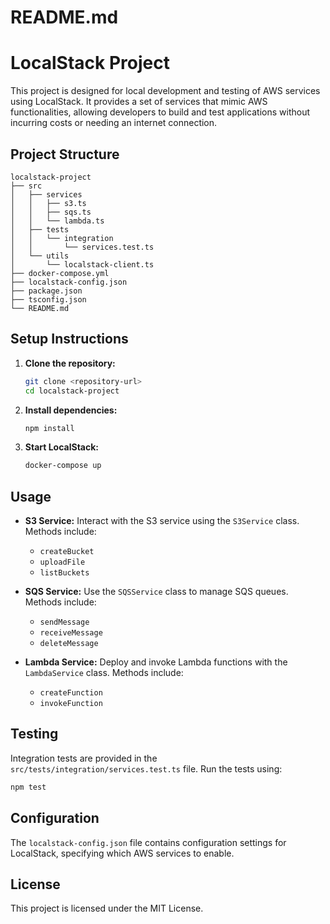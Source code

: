 # README.md

# LocalStack Project

This project is designed for local development and testing of AWS services using LocalStack. It provides a set of services that mimic AWS functionalities, allowing developers to build and test applications without incurring costs or needing an internet connection.

## Project Structure

```
localstack-project
├── src
│   ├── services
│   │   ├── s3.ts
│   │   ├── sqs.ts
│   │   └── lambda.ts
│   ├── tests
│   │   └── integration
│   │       └── services.test.ts
│   └── utils
│       └── localstack-client.ts
├── docker-compose.yml
├── localstack-config.json
├── package.json
├── tsconfig.json
└── README.md
```

## Setup Instructions

1. **Clone the repository:**
   ```bash
   git clone <repository-url>
   cd localstack-project
   ```

2. **Install dependencies:**
   ```bash
   npm install
   ```

3. **Start LocalStack:**
   ```bash
   docker-compose up
   ```

## Usage

- **S3 Service:** Interact with the S3 service using the `S3Service` class. Methods include:
  - `createBucket`
  - `uploadFile`
  - `listBuckets`

- **SQS Service:** Use the `SQSService` class to manage SQS queues. Methods include:
  - `sendMessage`
  - `receiveMessage`
  - `deleteMessage`

- **Lambda Service:** Deploy and invoke Lambda functions with the `LambdaService` class. Methods include:
  - `createFunction`
  - `invokeFunction`

## Testing

Integration tests are provided in the `src/tests/integration/services.test.ts` file. Run the tests using:
```bash
npm test
```

## Configuration

The `localstack-config.json` file contains configuration settings for LocalStack, specifying which AWS services to enable.

## License

This project is licensed under the MIT License.